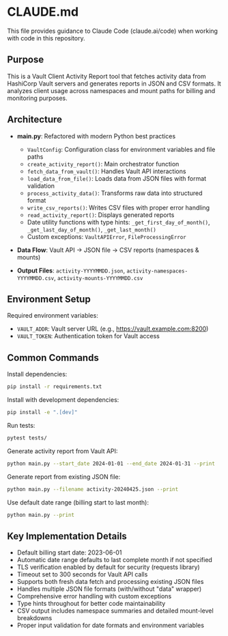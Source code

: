 # CLAUDE.md

This file provides guidance to Claude Code (claude.ai/code) when working with code in this repository.

## Purpose

This is a Vault Client Activity Report tool that fetches activity data from HashiCorp Vault servers and generates reports in JSON and CSV formats. It analyzes client usage across namespaces and mount paths for billing and monitoring purposes.

## Architecture

- **main.py**: Refactored with modern Python best practices
  - `VaultConfig`: Configuration class for environment variables and file paths
  - `create_activity_report()`: Main orchestrator function
  - `fetch_data_from_vault()`: Handles Vault API interactions
  - `load_data_from_file()`: Loads data from JSON files with format validation
  - `process_activity_data()`: Transforms raw data into structured format
  - `write_csv_reports()`: Writes CSV files with proper error handling
  - `read_activity_report()`: Displays generated reports
  - Date utility functions with type hints: `_get_first_day_of_month()`, `_get_last_day_of_month()`, `_get_last_month()`
  - Custom exceptions: `VaultAPIError`, `FileProcessingError`

- **Data Flow**: Vault API → JSON file → CSV reports (namespaces & mounts)
- **Output Files**: `activity-YYYYMMDD.json`, `activity-namespaces-YYYYMMDD.csv`, `activity-mounts-YYYYMMDD.csv`

## Environment Setup

Required environment variables:
- `VAULT_ADDR`: Vault server URL (e.g., https://vault.example.com:8200)
- `VAULT_TOKEN`: Authentication token for Vault access

## Common Commands

Install dependencies:
```bash
pip install -r requirements.txt
```

Install with development dependencies:
```bash
pip install -e ".[dev]"
```

Run tests:
```bash
pytest tests/
```

Generate activity report from Vault API:
```bash
python main.py --start_date 2024-01-01 --end_date 2024-01-31 --print
```

Generate report from existing JSON file:
```bash
python main.py --filename activity-20240425.json --print
```

Use default date range (billing start to last month):
```bash
python main.py --print
```

## Key Implementation Details

- Default billing start date: 2023-06-01
- Automatic date range defaults to last complete month if not specified
- TLS verification enabled by default for security (requests library)
- Timeout set to 300 seconds for Vault API calls
- Supports both fresh data fetch and processing existing JSON files
- Handles multiple JSON file formats (with/without "data" wrapper)
- Comprehensive error handling with custom exceptions
- Type hints throughout for better code maintainability
- CSV output includes namespace summaries and detailed mount-level breakdowns
- Proper input validation for date formats and environment variables